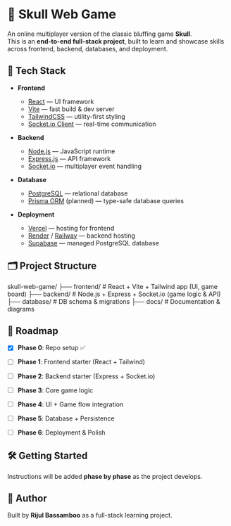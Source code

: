 # 🎴 Skull Web Game
An online multiplayer version of the classic bluffing game **Skull**.  
This is an **end-to-end full-stack project**, built to learn and showcase skills across frontend, backend, databases, and deployment.

## 🚀 Tech Stack
- **Frontend**
  - [React](https://react.dev/) — UI framework
  - [Vite](https://vitejs.dev/) — fast build & dev server
  - [TailwindCSS](https://tailwindcss.com/) — utility-first styling
  - [Socket.io Client](https://socket.io/) — real-time communication

- **Backend**
  - [Node.js](https://nodejs.org/) — JavaScript runtime
  - [Express.js](https://expressjs.com/) — API framework
  - [Socket.io](https://socket.io/) — multiplayer event handling

- **Database**
  - [PostgreSQL](https://www.postgresql.org/) — relational database
  - [Prisma ORM](https://www.prisma.io/) (planned) — type-safe database queries

- **Deployment**
  - [Vercel](https://vercel.com/) — hosting for frontend
  - [Render](https://render.com/) / [Railway](https://railway.app/) — backend hosting
  - [Supabase](https://supabase.com/) — managed PostgreSQL database

## 🗂️ Project Structure
skull-web-game/
├── frontend/ # React + Vite + Tailwind app (UI, game board)
├── backend/ # Node.js + Express + Socket.io (game logic & API)
├── database/ # DB schema & migrations
├── docs/ # Documentation & diagrams

## 📅 Roadmap
- [x] **Phase 0**: Repo setup ✅  
- [ ] **Phase 1**: Frontend starter (React + Tailwind)  
- [ ] **Phase 2**: Backend starter (Express + Socket.io)  
- [ ] **Phase 3**: Core game logic  
- [ ] **Phase 4**: UI + Game flow integration  
- [ ] **Phase 5**: Database + Persistence  
- [ ] **Phase 6**: Deployment & Polish  


## 🛠️ Getting Started
Instructions will be added **phase by phase** as the project develops.  

## 👤 Author
Built by **Rijul Bassamboo** as a full-stack learning project.
